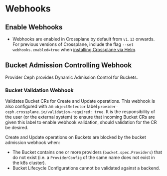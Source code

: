 # Webhooks

## Enable Webhooks
- Webhooks are enabled in Crossplane by default from `v1.13` onwards. For previous versions of Crossplane, include the flag `--set webhooks.enabled=true` when [installing Crossplane via Helm](https://docs.crossplane.io/v1.11/software/install/#install-the-crossplane-helm-chart).

## Bucket Admission Controlling Webhook
Provider Ceph provides Dynamic Admission Control for Buckets.

### Bucket Validation Webhook
Validates Bucket CRs for Create and Update operations.
This webhook is also configured with an `objectSelector` label `provider-ceph.crossplane.io/validation-required: true`.
It is the responsibility of the user (or the external system) to ensure that incoming Bucket CRs are given this label to enable webhook validation, should validation for the CR be desired.

Create and Update operations on Buckets are blocked by the bucket admission webhook when:
- The Bucket contains one or more providers (`bucket.spec.Providers`) that do not exist (i.e. a `ProviderConfig` of the same name does not exist in the k8s cluster).
- Bucket Lifecycle Configurations cannot be validated against a backend.
